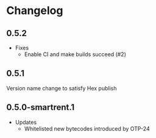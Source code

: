 # Changelog

## 0.5.2

* Fixes
  * Enable CI and make builds succeed (#2)

## 0.5.1

Version name change to satisfy Hex publish

## 0.5.0-smartrent.1

* Updates
  * Whitelisted new bytecodes introduced by OTP-24
